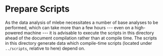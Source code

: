 # Prepare Scripts

As the data analysis of mlebe necessitates a number of base analyses to be performed, which can take more than a few hours --- even on a high-powered machine --- it is advisable to execute the scripts in this directory ahead of the document compilation rather than at compile time.
The scripts in this directory generate data which compile-time scripts (located under `../scripts`, relative to here) depend on.
